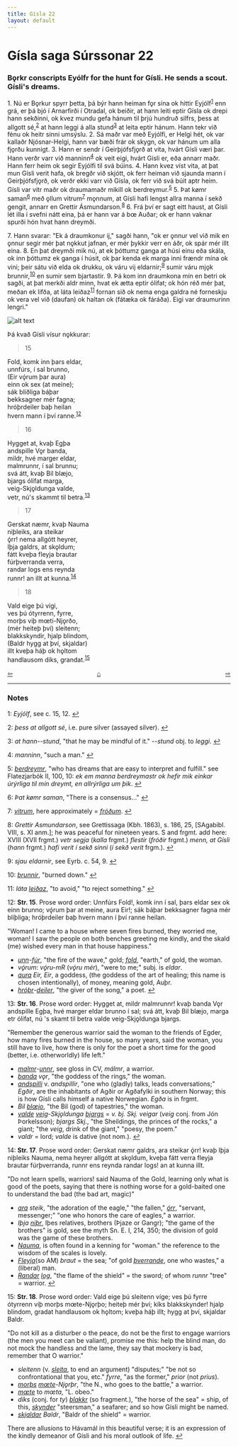```yaml
---
title: Gísla 22
layout: default
---
```


# Gísla saga Súrssonar 22

### B&#x1EB;rkr conscripts Eyólfr for the hunt for Gísli. He sends a scout. Gísli's dreams.

1\. Nú er B&#x1EB;rkur spyrr þetta, þá býr hann heiman f&#x1EB;r sína ok hittir Eyjólf<sup id="a1">[1](#myfootnote1)</sup> enn grá, er þá bjó í Arnarfirði í Otradal, ok beiðir, at hann leiti eptir Gísla ok drepi hann sekðinni, ok kvez mundu gefa hánum til þrjú hundruð silfrs, þess at allgott sé,<sup id="a2">[2](#myfootnote2)</sup> at hann leggi á alla stund<sup id="a3">[3](#myfootnote3)</sup> at leita eptir hánum. Hann tekr við fénu ok heitr sinni umsýslu. 2. Sá maðr var með Eyjólfi, er Helgi hét, ok var kallaðr Njósnar-Helgi, hann var bæði frár ok skygn, ok var hánum um alla fj&#x1EB;rðu kunnigt. 3. Hann er sendr í Geirþjófsfj&#x1EB;rð at vita, hvárt Gísli væri þar. Hann verðr varr við manninn<sup id="a4">[4](#myfootnote4)</sup> ok veit eigi, hvárt Gísli er, eða annarr maðr. Hann ferr heim ok segir Eyjólfi til svá búins. 4. Hann kvez víst vita, at þat mun Gísli verit hafa, ok bregðr við skjótt, ok ferr heiman við sjaunda mann í Geirþjófsfj&#x1EB;rð, ok verðr ekki varr við Gísla, ok ferr við svá búit aptr heim. Gísli var vitr maðr ok draumamaðr mikill ok berdreymur.<sup id="a5">[5](#myfootnote5)</sup> 5. Þat k&oslash;mr saman<sup id="a6">[6](#myfootnote6)</sup> með &#x1EB;llum vitrum<sup id="a7">[7](#myfootnote7)</sup> m&#x1EB;nnum, at Gísli hafi lengst allra manna í sekð gengit, annarr en Grettir Ásmundarson.<sup id="a8">[8](#myfootnote8)</sup> 6. Frá því er sagt eitt haust, at Gísli lét illa í svefni nátt eina, þá er hann var á b&oelig; Auðar; ok er hann vaknar spurði hón hvat hann dreymði.

7\. Hann svarar: "Ek á draumkonur ij," sagði hann, "ok er &#x1EB;nnur vel við mik en &#x1EB;nnur segir mér þat n&#x1EB;kkut jafnan, er mér þykkir verr en áðr, ok spár mér illt eina. 8. En þat dreymði mik nú, at ek þóttumz ganga at húsi einu eða skála, ok inn þóttumz ek ganga í húsit, ok þar kenda ek marga inni frændr mína ok vini; þeir sátu við elda ok drukku, ok váru vij eldarnir;<sup id="a9">[9](#myfootnote9)</sup> sumir váru mj&#x1EB;k brunnir,<sup id="a10">[10](#myfootnote10)</sup> en sumir sem bjartastir. 9. Þá kom inn draumkona mín en betri ok sagði, at þat merkði aldr minn, hvat ek ætta eptir ólifat; ok hón réð mér þat, meðan ek lifða, at láta leiðaz<sup id="a11">[11](#myfootnote11)</sup> fornan sið ok nema enga galdra né forneskju ok vera vel við (daufan) ok haltan ok (fátæka ok fáráða). Eigi var draumurinn lengri."

![alt text](https://upload.wikimedia.org/wikipedia/commons/b/b6/G%C3%ADsla_saga_Illustration_4_-_The_Dream_Wife.jpg "The Dream Wife")

Þá kvað Gísli vísur n&#x1EB;kkurar:

   >15   
   >    
   Fold, komk inn þars eldar,   
   unnfúrs, í sal brunno,   
   (Eir vǫ́rum þar aura)   
   einn ok sex (at meine);   
   sák blíðliga báþar   
   bekksagner mér fagna;   
   hróþrdeiler baþ heilan   
   hvern mann í því ranne.<sup id="a12">[12](#myfootnote12)</sup>   

   >16   
   >    
   Hygget at, kvaþ Egþa   
   andspille V&#x1EB;r banda,   
   mildr, hvé marger eldar,   
   malmrunnr, í sal brunnu;   
   svá átt, kvaþ Bil blæjo,   
   bjargs ólifat marga,   
   veig-Skj&#x1EB;ldunga valde,   
   vetr, nú's skammt til betra.<sup id="a13">[13](#myfootnote13)</sup>   

   >17   
   >    
   Gerskat næmr, kvaþ Nauma   
   niþleiks, ara steikar   
   ǫ́rr! nema allgótt heyrer,   
   Iþja galdrs, at sk&#x1EB;ldum;   
   fátt kveþa fleyja brautar   
   fúrþverranda verra,   
   randar logs ens reynda   
   runnr! an illt at kunna.<sup id="a14">[14](#myfootnote14)</sup>   

   >18   
   >    
   Vald eige þú vígi,   
   ves þú ótyrrenn, fyrre,   
   morþs viþ m&oelig;ti-Nj&#x1EB;rðo,   
   (mér heiteþ því) sleitenn;   
   blakkskyndir, hjalp blindom,   
   (Baldr hygg at því, skjaldar)   
   illt kveþa háþ ok h&#x1EB;ltom   
   handlausom díks, grandat.<sup id="a15">[15](#myfootnote15)</sup>   


<div style="float: left"><a href="http://rcblack.net/Gisla_saga/Gisla_21">⇦</a></div>
<div style="float: right"><a href="http://rcblack.net/Gisla_saga/Gisla_23">⇨</a></div>
<div style="margin: 0 auto; width: 100px;"><a href="http://rcblack.net/Gisla_saga/Gisla_home">&#8962;</a></div>

---

### Notes

<a name="myfootnote1" id="f1">1</a>:
 _Eyjólf_, see c. 15, 12.
[↩](#a1)

<a name="myfootnote2" id="f2">2</a>:
 _þess at allgott sé_, i.e. pure silver (assayed silver).
[↩](#a2)

<a name="myfootnote3" id="f3">3</a>:
 _at hann--stund_, "that he may be mindful of it." --_stund_ obj. to _leggi_.
[↩](#a3)

<a name="myfootnote4" id="f4">4</a>:
 _manninn_, "such a man."
[↩](#a4)

<a name="myfootnote5" id="f5">5</a>:
 [_berdreymr_](http://web.ff.cuni.cz/cgi-bin/uaa_slovnik/gmc_search_v3?cmd=viewthis&id=cv:b0060:6), "who has dreams that are easy to interpret and fulfill." see Flatezjarbók II, 100, 10: _ek em manna berdreymastr ok hefir mik einkar úrýrliga til mín dreymt, en allrýrliga um þik_.
[↩](#a5)

<a name="myfootnote6" id="f6">6</a>:
 _Þat k&oslash;mr saman_, "There is a consensus..."
[↩](#a6)

<a name="myfootnote7" id="f7">7</a>:
 [_vitrum_](http://web.ff.cuni.cz/cgi-bin/uaa_slovnik/gmc_search_v3?cmd=viewthis&id=cv:b0713:24), here approximately = [_fróðum_](http://web.ff.cuni.cz/cgi-bin/uaa_slovnik/gmc_search_v3?cmd=viewthis&id=cv:b0175:18).
[↩](#a7)

<a name="myfootnote8" id="f8">8</a>:
 _Grettir Asmundarson_, see Grettissaga (Kbh. 1863), s. 186, 25, [SAgabibl. VIII, s. XI anm.]; he was peaceful for nineteen years. S and frgmt. add here: XVIII (XVII frgmt.) _vetr segja_ (_kalla_ frgmt.) _flestir_ (_fróðir_ frgmt.) _menn, at Gísli_ (_hann_ frgmt.) _hafi verit í sekð sinni_ (_í sekð verit_ frgm.).
[↩](#a8)

<a name="myfootnote9" id="f9">9</a>:
 _sjau eldarnir_, see Eyrb. c. 54, 9.
[↩](#a9)

<a name="myfootnote10" id="f10">10</a>:
 [_brunnir_](http://web.ff.cuni.cz/cgi-bin/uaa_slovnik/gmc_search_v3?cmd=viewthis&id=cv:b0079:9), "burned down."
[↩](#a10)

<a name="myfootnote11" id="f11">11</a>:
 _láta_ [_leiðaz_](http://web.ff.cuni.cz/cgi-bin/uaa_slovnik/gmc_search_v3?cmd=viewthis&id=cv:b0380:17), "to avoid," "to reject something."
[↩](#a11)

<a name="myfootnote12" id="f12">12</a>:
 __Str. 15__. Prose word order: Unnfúrs Fold!, komk inn í sal, þars eldar sex ok einn brunno; vǫ́rum þar at meine, aura Eir!; sák báþar bekksagner fagna mér blíþliga; hróþrdeiler baþ hvern mann í því ranne heilan.

"Woman! I came to a house where seven fires burned, they worried me, woman! I saw the people on both benches greeting me kindly, and the skald (me) wished every man in that house happiness."

* [_unn_](http://web.ff.cuni.cz/cgi-bin/uaa_slovnik/gmc_search_v3?cmd=viewthis&id=cv:b0655:6)-[_fúr_](http://web.ff.cuni.cz/cgi-bin/uaa_slovnik/gmc_search_v3?cmd=viewthis&id=cv:b0178:42), "the fire of the wave," gold; [_fold_](http://web.ff.cuni.cz/cgi-bin/uaa_slovnik/gmc_search_v3?cmd=viewthis&id=cv:b0163:36), "earth," of gold, the woman.
* _vǫ́rum_: _vǫ́ru-mR_ (_vǫ́ru mér_), "were to me;" subj. is _eldar_.
* [_aura_](http://web.ff.cuni.cz/cgi-bin/uaa_slovnik/gmc_search_v3?cmd=viewthis&id=cv:b0034:24) _Eir, Eir_, a goddess, (the goddess of the art of healing; this name is chosen intentionally), of money, meaning gold, Auþr.
* [_hróþr_](http://web.ff.cuni.cz/cgi-bin/uaa_slovnik/gmc_search_v3?cmd=viewthis&id=cv:b0287:14)-[_deiler_](http://web.ff.cuni.cz/cgi-bin/uaa_slovnik/gmc_search_v3?cmd=viewthis&id=cv:b0098:21), "the giver of the song," a poet.
[↩](#a12)

<a name="myfootnote13" id="f13">13</a>:
 __Str. 16__. Prose word order: Hygget at, mildr malmrunnr! kvaþ banda V&#x1EB;r andspille Egþa, hvé marger eldar brunno í sal; svá átt, kvaþ Bil blæjo, marga etr ólifat, nú 's skamt til betra valde veig-Skj&#x1EB;ldunga bjargs.

"Remember the generous warrior said the woman to the friends of Egder, how many fires burned in the house, so many years, said the woman, you still have to live, how there is only for the poet a short time for the good (better, i.e. otherworldly) life left."

* [_malmr_](http://web.ff.cuni.cz/cgi-bin/uaa_slovnik/gmc_search_v3?cmd=formquery2&query=malmr&startrow=1)-[_unnr_](http://web.ff.cuni.cz/cgi-bin/uaa_slovnik/gmc_search_v3?cmd=viewthis&id=cv:b0655:6), see gloss in CV, _málmr_,  a warrior.
* [_banda_](http://web.ff.cuni.cz/cgi-bin/uaa_slovnik/gmc_search_v3?cmd=viewthis&id=cv:b0051:7) _v&#x1EB;r_, "the goddess of the rings," the woman.
* [_andspilli_](http://web.ff.cuni.cz/cgi-bin/uaa_slovnik/gmc_search_v3?cmd=viewthis&id=cv:b0020:28) v. _andspillir_, "one who (gladly) talks, leads conversations;" _Egðir_, are the inhabitants of Agðir or Agðafylki in southern Norway; this is how Gísli calls himself a native Norwegian. _Egða_ is in frgmt.
* _Bil_ [_bl&oelig;jo_](http://web.ff.cuni.cz/cgi-bin/uaa_slovnik/gmc_search_v3?cmd=viewthis&id=cv:b0071:25), "the Bil (god) of tapestries," the woman.
* [_valde_](http://web.ff.cuni.cz/cgi-bin/uaa_slovnik/gmc_search_v3?cmd=viewthis&id=cv:b0675:16) [_veig_](http://web.ff.cuni.cz/cgi-bin/uaa_slovnik/gmc_search_v3?cmd=viewthis&id=cv:b0690:21)-_Skj&#x1EB;ldunga_ [_bjargs_](http://web.ff.cuni.cz/cgi-bin/uaa_slovnik/gmc_search_v3?cmd=viewthis&id=cv:b0064:24) = _v. bj. Skj. veigar_ (_veig_ conj. from Jón Þorkelsson); _bjargs Skj._, "the Sheildings, the princes of the rocks," a giant; "the _veig_, drink of the giant," "poesy, the poem."
* _valdr_ = lord; _valde_ is dative (not nom.).
[↩](#a13)

<a name="myfootnote14" id="f14">14</a>:
 __Str. 17__. Prose word order: Gerskat næmr galdrs, ara steikar ǫ́rr! kvaþ Iþja niþleiks Nauma, nema heyrer allgótt at sk&#x1EB;ldum, kveþa fátt verra fleyja brautar fúrþverranda, runnr ens reynda randar logs! an at kunna illt.

"Do not learn spells, warriors! said Nauma of the Gold, learning only what is good of the poets, saying that there is nothing worse for a gold-baited one to understand the bad (the bad art, magic)"

* [_ara_](http://web.ff.cuni.cz/cgi-bin/uaa_slovnik/gmc_search_v3?cmd=viewthis&id=cv:b0767:33) _steik_, "the adoration of the eagle," "the fallen," [_ǫ́rr_](http://web.ff.cuni.cz/cgi-bin/uaa_slovnik/gmc_search_v3?cmd=viewthis&id=cv:b0045:7), "servant, messenger;" "one who honors the care of eagles," a warrior.
* _Iþja_ [_niþr_](http://web.ff.cuni.cz/cgi-bin/uaa_slovnik/gmc_search_v3?cmd=viewthis&id=cv:b0454:34), Iþes relatives, brothers (Þjaze or Gangr); "the game of the brothers" is gold, see the myth Sn. E. I, 214, 350; the division of gold was the game of these brothers.
* [_Nauma_](http://web.ff.cuni.cz/cgi-bin/uaa_slovnik/gmc_search_v3?cmd=viewthis&id=cv:b0446:50), is often found in a kenning for "woman." the reference to the wisdom of the scales is lovely.
* [_Fleyja_](http://web.ff.cuni.cz/cgi-bin/uaa_slovnik/gmc_search_v3?cmd=viewthis&id=cv:b0160:34)(so AM) _braut_ = the sea; "of gold [_þverrande_](http://web.ff.cuni.cz/cgi-bin/uaa_slovnik/gmc_search_v3?cmd=viewthis&id=cv:b0753:2), one who wastes," a (liberal) man.
* [_Randar_](http://web.ff.cuni.cz/cgi-bin/uaa_slovnik/gmc_search_v3?cmd=viewthis&id=cv:b0507:23) [_log_](http://web.ff.cuni.cz/cgi-bin/uaa_slovnik/gmc_search_v3?cmd=viewthis&id=cv:b0397:29), "the flame of the shield" = the sword; of whom _runnr_ "tree" = warrior.
[↩](#a14)

<a name="myfootnote15" id="f15">15</a>:
 __Str. 18__. Prose word order: Vald eige þú sleitenn víge; ves þú fyrre ótyrrenn viþ morþs m&oelig;te-Nj&#x1EB;rþo; heiteþ mér því; kíks blakkskynder! hjalp blindom, gradat handlausom ok h&#x1EB;ltom; kveþa háþ illt; hygg at því, skjaldar Baldr.

"Do not kill as a disturber o the peace, do not be the first to engage warriors (the men you meet can be valiant), promise me this: help the blind man, do not mock the handless and the lame, they say that mockery is bad, remember that O warrior."

* _sleitenn_ (v. [_sleita_](http://web.ff.cuni.cz/cgi-bin/uaa_slovnik/gmc_search_v3?cmd=viewthis&id=cv:b0568:26), to end an argument) "disputes;" "be not so confrontational that you, etc." _fyrre_, "as the former," _prior_ (not _prius_).
* [_morþs_](http://web.ff.cuni.cz/cgi-bin/uaa_slovnik/gmc_search_v3?cmd=viewthis&id=cv:b0434:30) [_m&oelig;te_](http://web.ff.cuni.cz/cgi-bin/uaa_slovnik/gmc_search_v3?cmd=viewthis&id=cv:b0443:17)-_Nj&#x1EB;rþr_, "the N., who goes to the battle," a warrior.
* [_m&oelig;te_](http://web.ff.cuni.cz/cgi-bin/uaa_slovnik/gmc_search_v3?cmd=viewthis&id=cv:b0443:13) to _m&oelig;ta_, "L. obeo."
* _díks_ (conj. for _ty_) [_blakkr_](http://web.ff.cuni.cz/cgi-bin/uaa_slovnik/gmc_search_v3?cmd=viewthis&id=cv:b0067:2) (so fragment.), "the horse of the sea" = ship, of this, [_skynder_](http://web.ff.cuni.cz/cgi-bin/uaa_slovnik/gmc_search_v3?cmd=viewthis&id=cv:b0563:15) "steersman," a seafarer; and so how Gísli might be named.
* [_skjaldar_](http://web.ff.cuni.cz/cgi-bin/uaa_slovnik/gmc_search_v3?cmd=viewthis&id=cv:b0553:17) _Baldr_, "Baldr of the shield" = warrior.

There are allusions to Hávamál in this beautiful verse; it is an expression of the kindly demeanor of Gísli and his moral outlook of life.
[↩](#a15)
